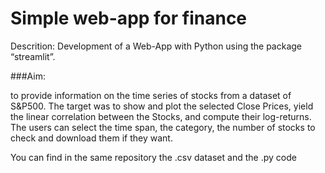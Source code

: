 # Simple web-app for finance
Descrition: Development of a Web-App with Python using the package “streamlit”. 


###Aim: 

to provide information on the time series of stocks from a dataset of S&P500. The target was to show and plot the selected Close Prices, yield the linear correlation between the Stocks, and compute their log-returns. The users can select the time span, the category, the number of stocks to check and download them if they want.


You can find in the same repository the .csv dataset and the .py code
